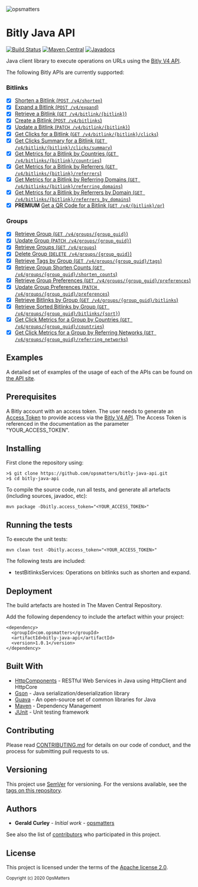 ![opsmatters](https://i.imgur.com/VoLABc1.png)

# Bitly Java API 
[![Build Status](https://travis-ci.org/opsmatters/bitly-java-api.svg?branch=master)](https://travis-ci.org/opsmatters/bitly-java-api)
[![Maven Central](https://maven-badges.herokuapp.com/maven-central/com.opsmatters/bitly-java-api/badge.svg?style=blue)](https://maven-badges.herokuapp.com/maven-central/com.opsmatters/bitly-java-api)
[![Javadocs](http://javadoc.io/badge/com.opsmatters/bitly-java-api.svg)](http://javadoc.io/doc/com.opsmatters/bitly-java-api)

Java client library to execute operations on URLs using the [Bitly V4 API](https://dev.bitly.com/v4_documentation.html).

The following Bitly APIs are currently supported:

### Bitlinks

- [x] [Shorten a Bitlink (`POST /v4/shorten`)](https://dev.bitly.com/v4/#operation/createBitlink)
- [x] [Expand a Bitlink (`POST /v4/expand`)](https://dev.bitly.com/v4/#operation/expandBitlink)
- [x] [Retrieve a Bitlink (`GET /v4/bitlink/{bitlink}`)](https://dev.bitly.com/v4/#operation/getBitlink)
- [x] [Create a Bitlink (`POST /v4/bitlinks`)](https://dev.bitly.com/v4/#operation/createFullBitlink)
- [x] [Update a Bitlink (`PATCH /v4/bitlink/{bitlink}`)](https://dev.bitly.com/v4/#operation/updateBitlink)
- [x] [Get Clicks for a Bitlink (`GET /v4/bitlink/{bitlink}/clicks`)](https://dev.bitly.com/v4/#operation/getClicksForBitlink)
- [x] [Get Clicks Summary for a Bitlink (`GET /v4/bitlink/{bitlink}/clicks/summary`)](https://dev.bitly.com/v4/#operation/getClicksSummaryForBitlink)
- [x] [Get Metrics for a Bitlink by Countries (`GET /v4/bitlinks/{bitlink}/countries`)](https://dev.bitly.com/v4/#operation/getMetricsForBitlinkByCountries)
- [x] [Get Metrics for a Bitlink by Referrers (`GET /v4/bitlinks/{bitlink}/referrers`)](https://dev.bitly.com/v4/#operation/getMetricsForBitlinkByReferrers)
- [x] [Get Metrics for a Bitlink by Referring Domains (`GET /v4/bitlinks/{bitlink}/referring_domains`)](https://dev.bitly.com/v4/#operation/getMetricsForBitlinkByReferringDomains)
- [x] [Get Metrics for a Bitlink by Referrers by Domain (`GET /v4/bitlinks/{bitlink}/referrers_by_domains`)](https://dev.bitly.com/v4/#operation/getMetricsForBitlinkByReferrersByDomains)
- [x] **PREMIUM** [Get a QR Code for a Bitlink (`GET /v4/{bitlink}/qr`)](https://dev.bitly.com/v4/#operation/getBitlinkQRCode)

### Groups

- [x] [Retrieve Group (`GET /v4/groups/{group_guid}`)](https://dev.bitly.com/v4/#operation/getGroup)
- [x] [Update Group (`PATCH /v4/groups/{group_guid}`)](https://dev.bitly.com/v4/#operation/updateGroup)
- [x] [Retrieve Groups (`GET /v4/groups`)](https://dev.bitly.com/v4/#operation/getGroups)
- [x] [Delete Group (`DELETE /v4/groups/{group_guid}`)](https://dev.bitly.com/v4/#operation/deleteGroup)
- [x] [Retrieve Tags by Group (`GET /v4/groups/{group_guid}/tags`)](https://dev.bitly.com/v4/#operation/getGroupTags)
- [x] [Retrieve Group Shorten Counts (`GET /v4/groups/{group_guid}/shorten_counts`)](https://dev.bitly.com/v4/#operation/getGroupShortenCounts)
- [x] [Retrieve Group Preferences (`GET /v4/groups/{group_guid}/preferences`)](https://dev.bitly.com/v4/#operation/getGroupPreferences)
- [x] [Update Group Preferences (`PATCH /v4/groups/{group_guid}/preferences`)](https://dev.bitly.com/v4/#operation/updateGroupPreferences)
- [x] [Retrieve Bitlinks by Group (`GET /v4/groups/{group_guid}/bitlinks`)](https://dev.bitly.com/v4/#operation/getBitlinksByGroup)
- [x] [Retrieve Sorted Bitlinks by Group (`GET /v4/groups/{group_guid}/bitlinks/{sort}`)](https://dev.bitly.com/v4/#operation/getSortedBitlinks)
- [x] [Get Click Metrics for a Group by Countries (`GET /v4/groups/{group_guid}/countries`)](https://dev.bitly.com/v4/#operation/getGroupMetricsByCountries)
- [x] [Get Click Metrics for a Group by Referring Networks (`GET /v4/groups/{group_guid}/referring_networks`)](https://dev.bitly.com/v4/#operation/GetGroupMetricsByReferringNetworks)

## Examples

A detailed set of examples of the usage of each of the APIs can be found on [the API site](src/main/java/com/opsmatters/bitly/api).

## Prerequisites

A Bitly account with an access token.
The user needs to generate an [Access Token](https://support.bitly.com/hc/en-us/articles/230647907-How-do-I-find-my-OAuth-access-token-) 
to provide access via the [Bitly V4 API](https://dev.bitly.com/v4_documentation.html).
The Access Token is referenced in the documentation as the parameter "YOUR_ACCESS_TOKEN".

## Installing

First clone the repository using:
```
>$ git clone https://github.com/opsmatters/bitly-java-api.git
>$ cd bitly-java-api
```

To compile the source code, run all tests, and generate all artefacts (including sources, javadoc, etc):
```
mvn package -Dbitly.access_token="<YOUR_ACCESS_TOKEN>"
```

## Running the tests

To execute the unit tests:
```
mvn clean test -Dbitly.access_token="<YOUR_ACCESS_TOKEN>"
```

The following tests are included:

* testBitlinksServices: Operations on bitlinks such as shorten and expand.

## Deployment

The build artefacts are hosted in The Maven Central Repository. 

Add the following dependency to include the artefact within your project:
```
<dependency>
  <groupId>com.opsmatters</groupId>
  <artifactId>bitly-java-api</artifactId>
  <version>1.0.1</version>
</dependency>
```

## Built With

* [HttpComponents](https://hc.apache.org/httpcomponents-client-ga/) - RESTful Web Services in Java using HttpClient and HttpCore
* [Gson](https://github.com/google/gson) - Java serialization/deserialization library
* [Guava](https://github.com/google/guava/wiki) - An open-source set of common libraries for Java
* [Maven](https://maven.apache.org/) - Dependency Management
* [JUnit](http://junit.org/) - Unit testing framework

## Contributing

Please read [CONTRIBUTING.md](https://www.contributor-covenant.org/version/1/4/code-of-conduct.html) for details on our code of conduct, and the process for submitting pull requests to us.

## Versioning

This project use [SemVer](http://semver.org/) for versioning. For the versions available, see the [tags on this repository](https://github.com/opsmatters/bitly-java-api/tags). 

## Authors

* **Gerald Curley** - *Initial work* - [opsmatters](https://github.com/opsmatters)

See also the list of [contributors](https://github.com/opsmatters/bitly-java-api/contributors) who participated in this project.

## License

This project is licensed under the terms of the [Apache license 2.0](https://www.apache.org/licenses/LICENSE-2.0.html).

<sub>Copyright (c) 2020 OpsMatters</sub>